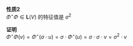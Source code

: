 **性质2**  
 $\Phi^\star\Phi\in\mathbf{L}(V)$ 的特征值是 $\sigma^2$  
  
**证明**  
 $\Phi^\star\Phi(v)=\Phi^\star(\sigma\cdot u)=\sigma\cdot\Phi^\star(u)=\sigma\cdot\sigma\cdot v=\sigma^2\cdot v$  
